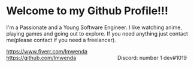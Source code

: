 # Welcome to my Github Profile!!!
I'm a Passionate and a Young Software Engineer. I like watching anime, playing games and going out to explore. If you need anything just contact me(please contact if you need a freelancer).

https://www.fiverr.com/lmwenda &nbsp;&nbsp; &nbsp;&nbsp; &nbsp; &nbsp; &nbsp; &nbsp; &nbsp; &nbsp; &nbsp; &nbsp; &nbsp; &nbsp; &nbsp; &nbsp; &nbsp; &nbsp; &nbsp; &nbsp; &nbsp; 
https://github.com/lmwenda &nbsp; &nbsp;&nbsp; &nbsp; &nbsp; &nbsp; &nbsp; &nbsp; &nbsp; &nbsp; &nbsp; &nbsp; &nbsp; &nbsp; 
Discord: number 1 dev#1019 
